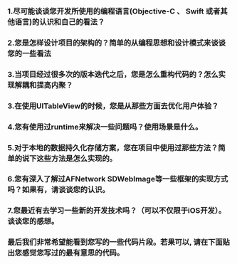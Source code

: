 ### 1.尽可能谈谈您开发所使用的编程语言(Objective-C 、 Swift 或者其他语言)的认识和自己的看法？

### 2.您是怎样设计项目的架构的？简单的从编程思想和设计模式来谈谈您的一些看法

### 3.当项目经过很多次的版本迭代之后，您是怎么重构代码的？怎么实现解耦和提高内聚？

### 3.在使用UITableView的时候，您是从那些方面去优化用户体验？

### 4.您有使用过runtime来解决一些问题吗？使用场景是什么。

### 5.对于本地的数据持久化存储方案，您在项目中使用过那些方法？简单的说下这些方法是怎么实现的。

### 6.您有深入了解过AFNetwork SDWebImage等一些框架的实现方式吗？如果有，请谈谈您的认识。

### 7.您最近有去学习一些新的开发技术吗？（可以不仅限于iOS开发）。谈谈您的感想。

### 最后我们非常希望能看到您写的一些代码片段。若果可以, 请在下面贴出您感觉您写过的最有意思的代码。